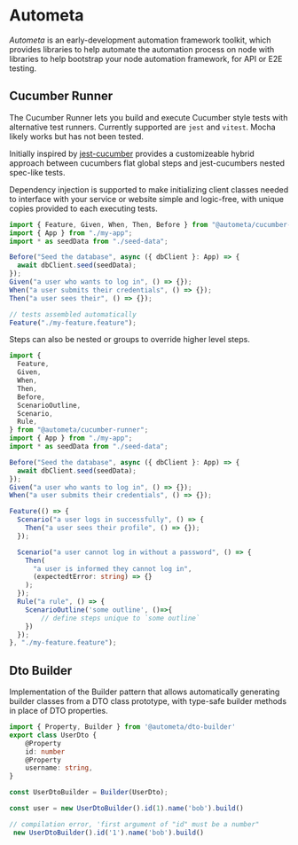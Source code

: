 # Autometa

_Autometa_ is an early-development automation framework toolkit, which provides libraries to help automate the automation process on node with libraries to
help bootstrap your node automation framework, for API or E2E testing.

## Cucumber Runner

The Cucumber Runner lets you build and execute Cucumber style tests with alternative test runners. Currently supported are `jest` and `vitest`. Mocha
likely works but has not been tested.

Initially inspired by [jest-cucumber](github.com/bencompton/jest-cucumber) provides a customizeable hybrid approach between cucumbers flat global steps
and jest-cucumbers nested spec-like tests.

Dependency injection is supported to make initializing client classes needed to interface with your service or website simple and logic-free, with unique copies
provided to each executing tests.

```ts title='Cucumber like'
import { Feature, Given, When, Then, Before } from "@autometa/cucumber-runner";
import { App } from "./my-app";
import * as seedData from "./seed-data";

Before("Seed the database", async ({ dbClient }: App) => {
  await dbClient.seed(seedData);
});
Given("a user who wants to log in", () => {});
When("a user submits their credentials", () => {});
Then("a user sees their", () => {});

// tests assembled automatically
Feature("./my-feature.feature");
```

Steps can also be nested or groups to override higher level
steps.

```ts title='Jest-Cucumber like'
import {
  Feature,
  Given,
  When,
  Then,
  Before,
  ScenarioOutline,
  Scenario,
  Rule,
} from "@autometa/cucumber-runner";
import { App } from "./my-app";
import * as seedData from "./seed-data";

Before("Seed the database", async ({ dbClient }: App) => {
  await dbClient.seed(seedData);
});
Given("a user who wants to log in", () => {});
When("a user submits their credentials", () => {});

Feature(() => {
  Scenario("a user logs in successfully", () => {
    Then("a user sees their profile", () => {});
  });

  Scenario("a user cannot log in without a password", () => {
    Then(
      "a user is informed they cannot log in",
      (expectedtError: string) => {}
    );
  });
  Rule("a rule", () => {
    ScenarioOutline('some outline', ()=>{
        // define steps unique to `some outline`
    })
  });
}, "./my-feature.feature");
```

## Dto Builder

Implementation of the Builder pattern that allows automatically generating
builder classes from a DTO class prototype, with type-safe builder methods in
place of DTO properties.

```ts
import { Property, Builder } from '@autometa/dto-builder'
export class UserDto {
    @Property
    id: number
    @Property
    username: string,
}

const UserDtoBuilder = Builder(UserDto);

const user = new UserDtoBuilder().id(1).name('bob').build()

// compilation error, 'first argument of "id" must be a number"
 new UserDtoBuilder().id('1').name('bob').build()
```